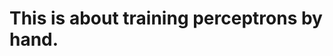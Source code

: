 This is about training perceptrons by hand.
=======================================================
